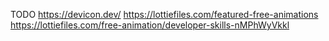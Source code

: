 TODO
https://devicon.dev/
https://lottiefiles.com/featured-free-animations
https://lottiefiles.com/free-animation/developer-skills-nMPhWyVkkl